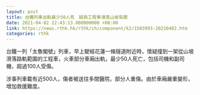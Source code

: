 ```yaml
---
layout: post
title: 台鐵列車出軌最少50人死　疑與工程車滑落山坡有關
date: 2021-04-02 22:43:13.000000000 +08:00
link: https://news.rthk.hk/rthk/ch/component/k2/1583993-20210402.htm
categories: rthk
---
```


台鐵一列「太魯閣號」列車，早上駛經花蓮一條隧道附近時，懷疑撞到一架從山坡滑落路軌範圍的工程車，火車部分車廂出軌，最少50人死亡，包括司機和副司機，超過100人受傷。

涉事列車載有近500人，傷者被送往多間醫院，部分人重傷。由於車廂嚴重變形，增加救援難度。
